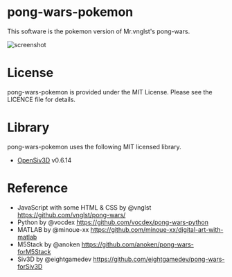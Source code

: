 # pong-wars-pokemon

This software is the pokemon version of Mr.vnglst's pong-wars.

![screenshot](https://github.com/eightgamedev/pong-wars-pokemon/assets/47023171/4f662c43-592a-4792-963b-63f5c0424030)

# License

pong-wars-pokemon is provided under the MIT License. Please see the LICENCE file for details.

# Library

pong-wars-pokemon uses the following MIT licensed library.
- [OpenSiv3D](https://github.com/Siv3D/OpenSiv3D) v0.6.14

# Reference

- JavaScript with some HTML & CSS by @vnglst https://github.com/vnglst/pong-wars/
- Python by @vocdex https://github.com/vocdex/pong-wars-python
- MATLAB by @minoue-xx https://github.com/minoue-xx/digital-art-with-matlab
- M5Stack by @anoken https://github.com/anoken/pong-wars-forM5Stack
- Siv3D by @eightgamedev https://github.com/eightgamedev/pong-wars-forSiv3D